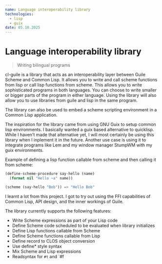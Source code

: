 ```yaml
---
name: Language interoperability library
technologies:
  - lisp
  - guix
date: 05.10.2025
---
```


# Language interoperability library

> Writing bilingual programs

cl-guile is a library that acts as an interoperability layer between Guile Scheme and Common Lisp. It allows you to write and call scheme functions from lisp or call lisp functions from scheme. This allows you to write sophisticated programs in both languages. You can choose to write smaller or bigger parts of the program in either language. Using the library will also allow you to use libraries from guile and lisp in the same program.

The library can also be used to embed a scheme scripting environment in a Common Lisp application.

The inspiration for the library came from using GNU Guix to setup common lisp environments. I basically wanted a guix based alternative to quicklisp. While I haven't made that alternative yet, I will most certainly be using this library when I inplement it in the future. Another use case is using it to integrate programs like Lem and my window manager StumpWM with my guix environments.

Example of defining a lisp function callable from scheme and then calling it from scheme:

```lisp
(define-scheme-procedure say-hello (name)
  (format nil "Hello ~a" name))

(scheme (say-hello "Bob")) => "Hello Bob"
```

I learnt a lot from this project. I got to try out using the FFI capabilities of Common Lisp, API design, and the inner workings of Guile.

The library currently supports the following features:

- Write Scheme expressions as part of your Lisp code
- Define Scheme code scheduled to be evaluated when library initializes
- Define Lisp functions callable from Scheme
- Define Scheme functions callable from Lisp
- Define record to CLOS object conversion
- Use define* style syntax
- Mix Scheme and Lisp expressions
- Readsyntax for `#t` and `#f

